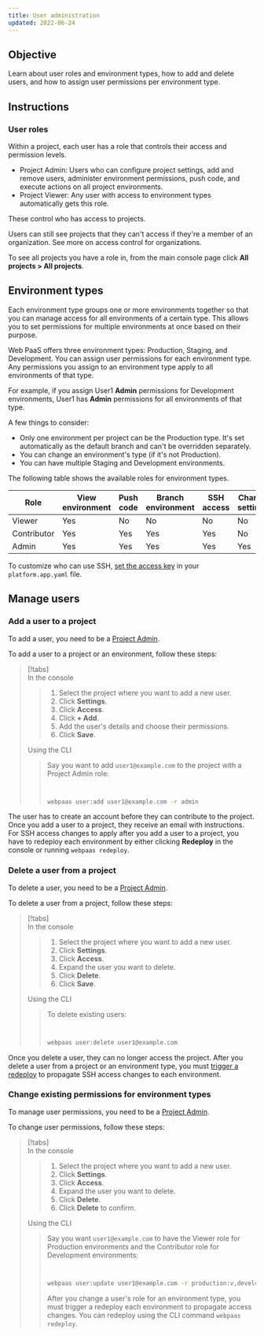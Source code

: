 ```yaml
---
title: User administration
updated: 2022-06-24
---
```


## Objective  

Learn about user roles and environment types, how to add and delete users, and how to assign user permissions per environment type.

## Instructions

### User roles

Within a project, each user has a role that controls their access and permission levels.

* Project Admin: Users who can configure project settings, add and remove users, administer environment permissions, push code, and execute actions on all project environments.
* Project Viewer: Any user with access to environment types automatically gets this role.

These control who has access to projects.

Users can still see projects that they can't access if they're a member of an organization.
See more on access control for organizations.

To see all projects you have a role in, from the main console page
click **All projects&nbsp;<span aria-label="and then">></span> All projects**.

## Environment types

Each environment type groups one or more environments together so that you can manage access for all environments of a certain type.
This allows you to set permissions for multiple environments at once based on their purpose.

Web PaaS offers three environment types: Production, Staging, and Development.
You can assign user permissions for each environment type.
Any permissions you assign to an environment type apply to all environments of that type.

For example, if you assign User1 **Admin** permissions for Development environments,
User1 has **Admin** permissions for all environments of that type.

A few things to consider:

* Only one environment per project can be the Production type. It's set automatically as the default branch and can't be overridden separately.
* You can change an environment's type (if it's not Production).
* You can have multiple Staging and Development environments.

The following table shows the available roles for environment types.

| Role | View environment | Push code | Branch environment | SSH access | Change settings | Execute actions |
| ---- | ---------------- | --------- | ------------------ | ---------- | --------------- | --------------- |
| Viewer | Yes | No |  No |  No |  No |  No |
| Contributor | Yes | Yes | Yes | Yes | No | No |
| Admin| Yes | Yes | Yes | Yes | Yes | Yes |

To customize who can use SSH, [set the access key](/pages/web_cloud/web_paas_powered_by_platform_sh/configuration/access) in your `platform.app.yaml` file.

## Manage users

### Add a user to a project

To add a user, you need to be a [Project Admin](#user-roles).

To add a user to a project or an environment, follow these steps:

> [!tabs]      
> In the console     
>>
>>1. Select the project where you want to add a new user.
>>2. Click **Settings**.
>>3. Click **Access**.
>>4. Click **+ Add**.
>>5. Add the user's details and choose their permissions.
>>6. Click **Save**.
>>
>>
> Using the CLI     
>>
>> Say you want to add `user1@example.com` to the project with a Project Admin role:
>> 
>> ``` bash     
>> 
>> 
>> webpaas user:add user1@example.com -r admin
>> 
>> 
>> ``` 
>>      

The user has to create an account before they can contribute to the project.
Once you add a user to a project, they receive an email with instructions.
For SSH access changes to apply after you add a user to a project, you have to redeploy each environment by either clicking **Redeploy** in the console or running `webpaas redeploy`.

### Delete a user from a project

To delete a user, you need to be a [Project Admin](#user-roles).

To delete a user from a project, follow these steps:

> [!tabs]      
> In the console
>> 
>>1. Select the project where you want to add a new user.
>>2. Click **Settings**.
>>3. Click **Access**.
>>4. Expand the user you want to delete.
>>5. Click **Delete**.
>>6. Click **Save**.
>>
>>
> Using the CLI   
>> 
>> To delete existing users:
>> 
>> ``` bash     
>> 
>> 
>> webpaas user:delete user1@example.com
>> 
>> 
>> ``` 

Once you delete a user, they can no longer access the project.
After you delete a user from a project or an environment type,
you must [trigger a redeploy](/pages/web_cloud/web_paas_powered_by_platform_sh/development/development-redeploy) to propagate SSH access changes to each environment.

### Change existing permissions for environment types

To manage user permissions, you need to be a [Project Admin](#user-roles).

To change user permissions, follow these steps:

> [!tabs]      
> In the console     
>> 
>> 1. Select the project where you want to add a new user.
>> 2. Click **Settings**.
>> 3. Click **Access**.
>> 4. Expand the user you want to delete.
>> 5. Click **Delete**.
>> 6. Click **Delete** to confirm.
>>
>>  
> Using the CLI     
>>    
>> 
>> Say you want `user1@example.com` to have the Viewer role for Production environments
>> and the Contributor role for Development environments:
>> 
>> ``` bash     
>> 
>> 
>> webpaas user:update user1@example.com -r production:v,development:c
>> 
>> 
>> ``` 
>>     
>> After you change a user's role for an environment type, you must trigger a redeploy each environment to propagate access changes. You can redeploy using the CLI command `webpaas redeploy`.
>> 
>>      

